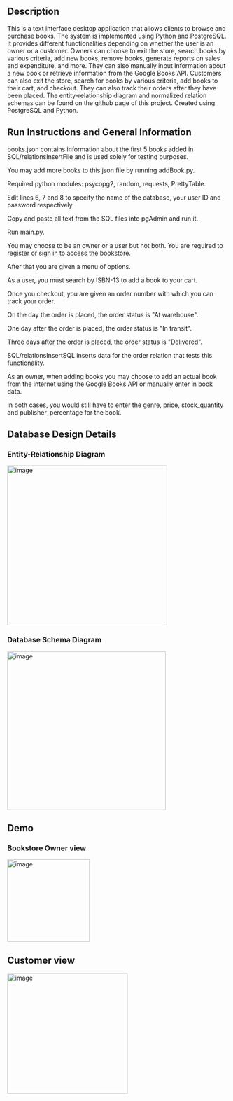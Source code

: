 ## Description
This is a text interface desktop application that allows clients to browse and purchase books. The system is implemented using Python and PostgreSQL. It provides different functionalities depending on whether the user is an owner or a customer. Owners can choose to exit the store, search books by various criteria, add new books, remove books, generate reports on sales and expenditure, and more. They can also manually input information about a new book or retrieve information from the Google Books API. Customers can also exit the store, search for books by various criteria, add books to their cart, and checkout. They can also track their orders after they have been placed. The entity-relationship diagram and normalized relation schemas can be found on the github page of this project. Created using PostgreSQL and Python.

## Run Instructions and General Information
books.json contains information about the first 5 books added in SQL/relationsInsertFile and is used solely for testing purposes.

You may add more books to this json file by running addBook.py.

Required python modules: psycopg2, random, requests, PrettyTable.

Edit lines 6, 7 and 8 to specify the name of the database, your user ID and password respectively.

Copy and paste all text from the SQL files into pgAdmin and run it.

Run main.py.

You may choose to be an owner or a user but not both. You are required to register or sign in to access the bookstore.

After that you are given a menu of options.

As a user, you must search by ISBN-13 to add a book to your cart.

Once you checkout, you are given an order number with which you can track your order.

On the day the order is placed, the order status is "At warehouse".

One day after the order is placed, the order status is "In transit".

Three days after the order is placed, the order status is "Delivered".

SQL/relationsInsertSQL inserts data for the order relation that tests this functionality.

As an owner, when adding books you may choose to add an actual book from the internet using the Google Books API or manually enter in book data.

In both cases, you would still have to enter the genre, price, stock_quantity and publisher_percentage for the book.

## Database Design Details
### Entity-Relationship Diagram
<img width="365" alt="image" src="https://user-images.githubusercontent.com/51683551/200884439-2a5dc2bd-36a1-4356-aa0a-36477370b3d6.png">

### Database Schema Diagram
<img width="362" alt="image" src="https://user-images.githubusercontent.com/51683551/200885100-9f6fe4eb-9049-4dc4-b79d-09a5466273a5.png">


## Demo
### Bookstore Owner view
<img width="188" alt="image" src="https://user-images.githubusercontent.com/51683551/200885696-84ab935e-71d0-40fe-97a3-62ae85feeb9f.png">

## Customer view
<img width="275" alt="image" src="https://user-images.githubusercontent.com/51683551/200886224-b9b76519-a44c-4236-8173-0cc17aa0db6d.png">



